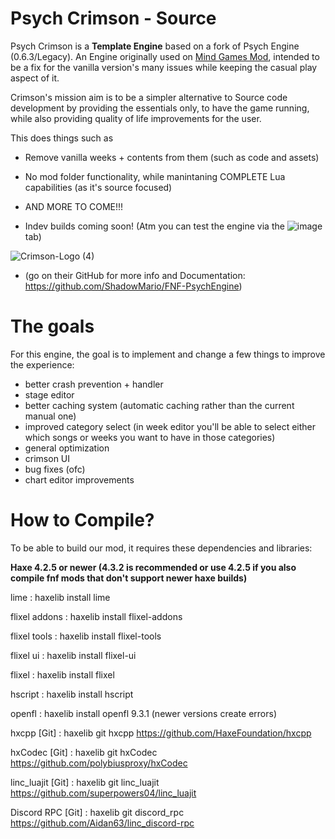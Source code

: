 # Psych Crimson - Source
Psych Crimson is a **Template Engine** based on a fork of Psych Engine (0.6.3/Legacy). An Engine originally used on [Mind Games Mod](https://gamebanana.com/mods/301107), intended to be a fix for the vanilla version's many issues while keeping the casual play aspect of it. 

Crimson's mission aim is to be a simpler alternative to Source code development by providing the essentials only, to have the game running, while also providing quality of life improvements for the user.

This does things such as
- Remove vanilla weeks + contents from them (such as code and assets)
- No mod folder functionality, while manintaning COMPLETE Lua capabilities (as it's source focused)
- AND MORE TO COME!!!
  
- Indev builds coming soon! (Atm you can test the engine via the ![image](https://github.com/Fazzoc/PsychCrimson/assets/87571200/9abd7b89-3b31-4c5e-ace7-335f123bfca7) tab) 

![Crimson-Logo (4)](https://github.com/Fazzoc/PsychCrimson/assets/87571200/bd341f11-1921-4d2f-ad8f-b939265b8103)

* (go on their GitHub for more info and Documentation: https://github.com/ShadowMario/FNF-PsychEngine)

# The goals
For this engine, the goal is to implement and change a few things to improve the experience:

- better crash prevention + handler
- stage editor
- better caching system (automatic caching rather than the current manual one)
- improved category select (in week editor you'll be able to select either which songs or weeks you want to have in those categories) 
- general optimization
- crimson UI
- bug fixes (ofc) 
- chart editor improvements 

# How to Compile?

To be able to build our mod, it requires these dependencies and libraries:

**Haxe 4.2.5 or newer (4.3.2 is recommended or use 4.2.5 if you also compile fnf mods that don't support newer haxe builds)**

lime : haxelib install lime

flixel addons : haxelib install flixel-addons

flixel tools : haxelib install flixel-tools

flixel ui : haxelib install flixel-ui

flixel : haxelib install flixel

hscript : haxelib install hscript

openfl : haxelib install openfl 9.3.1 (newer versions create errors)

hxcpp [Git] : haxelib git hxcpp https://github.com/HaxeFoundation/hxcpp

hxCodec [Git] : haxelib git hxCodec https://github.com/polybiusproxy/hxCodec

linc_luajit [Git] : haxelib git linc_luajit https://github.com/superpowers04/linc_luajit

Discord RPC [Git] : haxelib git discord_rpc https://github.com/Aidan63/linc_discord-rpc
